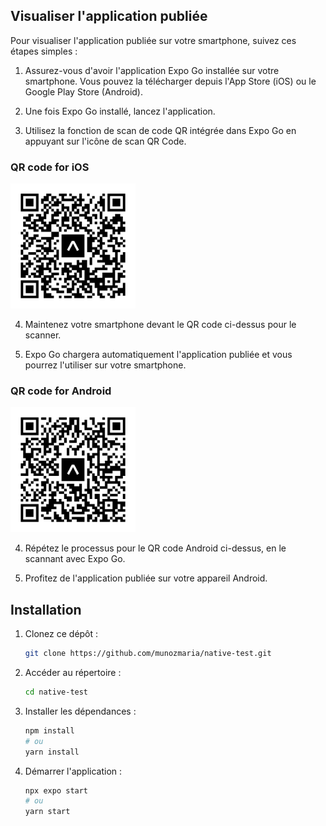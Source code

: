 ## Visualiser l'application publiée

Pour visualiser l'application publiée sur votre smartphone, suivez ces étapes simples :

1. Assurez-vous d'avoir l'application Expo Go installée sur votre smartphone. Vous pouvez la télécharger depuis l'App Store (iOS) ou le Google Play Store (Android).

2. Une fois Expo Go installé, lancez l'application.

3. Utilisez la fonction de scan de code QR intégrée dans Expo Go en appuyant sur l'icône de scan QR Code.

### QR code for iOS

<img src="assets/img/ios.svg" alt="QR code for iOS" width="200">

4. Maintenez votre smartphone devant le QR code ci-dessus pour le scanner.

5. Expo Go chargera automatiquement l'application publiée et vous pourrez l'utiliser sur votre smartphone.

### QR code for Android

<img src="assets/img/android.svg" alt="QR code for Android" width="200">

4. Répétez le processus pour le QR code Android ci-dessus, en le scannant avec Expo Go.

5. Profitez de l'application publiée sur votre appareil Android.



## Installation

1. Clonez ce dépôt :

   ```bash
   git clone https://github.com/munozmaria/native-test.git

   ```

2. Accéder au répertoire :
   ```bash
   cd native-test
   ```
3. Installer les dépendances :
   ```bash
   npm install
   # ou
   yarn install
   ```
4. Démarrer l'application :
   ```bash
   npx expo start
   # ou
   yarn start
   ```